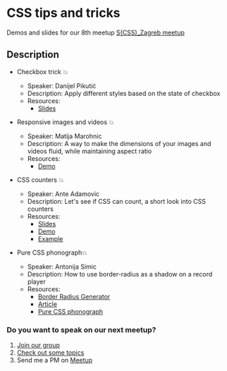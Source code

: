 # CSS tips and tricks

Demos and slides for our 8th meetup [S(CSS)\_Zagreb meetup](https://www.meetup.com/S_CSS_Zagreb/events/266253881/)

## Description

- Checkbox trick 💥

  - Speaker: Danijel Pikutić
  - Description: Apply different styles based on the state of checkbox
  - Resources:
    - [Slides](https://drive.google.com/file/d/1FjQUOEcGHy46c2bT3CWVTbhrUCqwm2JX/view?usp=sharing)

- Responsive images and videos 💥

  - Speaker: Matija Marohnic
  - Description: A way to make the dimensions of your images and videos fluid, while maintaining aspect ratio
  - Resources:
    - [Demo](https://codepen.io/silvenon/pen/jOOJBoy)

- CSS counters 💥

  - Speaker: Ante Adamovic
  - Description: Let's see if CSS can count, a short look into CSS counters
  - Resources:
    - [Slides](https://docs.google.com/presentation/d/1x0mrarEMFOmmQ4RPEmPom5tzTEKHD1Kui4mFyHFWoaY/edit#slide=id.p)
    - [Demo](https://codepen.io/anteAdamovic/pen/ZEEPowy)
    - [Example](https://codepen.io/lonekorean/pen/wKbzv)

- Pure CSS phonograph💥

  - Speaker: Antonija Simic
  - Description: How to use border-radius as a shadow on a record player
  - Resources:
    - [Border Radius Generator](https://9elements.github.io/fancy-border-radius/full-control.html)
    - [Article](https://9elements.com/blog/css-border-radius/)
    - [Pure CSS phonograph](https://codepen.io/tonkec/pen/NWWJRdK)

### Do you want to speak on our next meetup?

1. [Join our group](https://www.meetup.com/S_CSS_Zagreb/)
2. [Check out some topics](https://github.com/scsszagreb/ideas_for_talks)
3. Send me a PM on [Meetup](https://www.meetup.com/S_CSS_Zagreb/)
